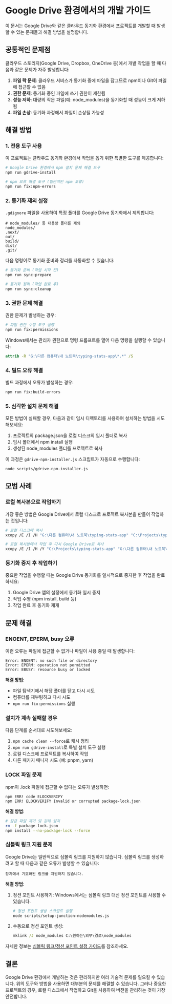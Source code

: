 # Google Drive 환경에서의 개발 가이드

이 문서는 Google Drive와 같은 클라우드 동기화 환경에서 프로젝트를 개발할 때 발생할 수 있는 문제들과 해결 방법을 설명합니다.

## 공통적인 문제점

클라우드 스토리지(Google Drive, Dropbox, OneDrive 등)에서 개발 작업을 할 때 다음과 같은 문제가 자주 발생합니다:

1. **파일 락 문제**: 클라우드 서비스가 동기화 중에 파일을 잠그므로 npm이나 Git이 파일에 접근할 수 없음
2. **권한 문제**: 동기화 중인 파일에 쓰기 권한이 제한됨
3. **성능 저하**: 대량의 작은 파일(예: node_modules)을 동기화할 때 성능이 크게 저하됨
4. **파일 손상**: 동기화 과정에서 파일이 손상될 가능성

## 해결 방법

### 1. 전용 도구 사용

이 프로젝트는 클라우드 동기화 환경에서 작업을 돕기 위한 특별한 도구를 제공합니다:

```bash
# Google Drive 환경에서 npm 설치 문제 해결 도구
npm run gdrive-install

# npm 오류 해결 도구 (일반적인 npm 오류)
npm run fix:npm-errors
```

### 2. 동기화 제외 설정

`.gdignore` 파일을 사용하여 특정 폴더를 Google Drive 동기화에서 제외합니다:

```
# node_modules/ 등 대용량 폴더를 제외
node_modules/
.next/
out/
build/
dist/
.git/
```

다음 명령어로 동기화 준비와 정리를 자동화할 수 있습니다:

```bash
# 동기화 준비 (작업 시작 전)
npm run sync:prepare

# 동기화 정리 (작업 완료 후)
npm run sync:cleanup
```

### 3. 권한 문제 해결

권한 문제가 발생하는 경우:

```bash
# 파일 권한 수정 도구 실행
npm run fix:permissions
```

Windows에서는 관리자 권한으로 명령 프롬프트를 열어 다음 명령을 실행할 수 있습니다:

```cmd
attrib -R "G:\다른 컴퓨터\내 노트북\typing-stats-app\*.*" /S
```

### 4. 빌드 오류 해결

빌드 과정에서 오류가 발생하는 경우:

```bash
npm run fix:build-errors
```

### 5. 심각한 설치 문제 해결

모든 방법이 실패할 경우, 다음과 같이 임시 디렉토리를 사용하여 설치하는 방법을 시도해보세요:

1. 프로젝트의 package.json을 로컬 디스크의 임시 폴더로 복사
2. 임시 폴더에서 npm install 실행
3. 생성된 node_modules 폴더를 프로젝트로 복사

이 과정은 `gdrive-npm-installer.js` 스크립트가 자동으로 수행합니다:

```bash
node scripts/gdrive-npm-installer.js
```

## 모범 사례

### 로컬 복사본으로 작업하기

가장 좋은 방법은 Google Drive에서 로컬 디스크로 프로젝트 복사본을 만들어 작업하는 것입니다:

```bash
# 로컬 디스크에 복사
xcopy /E /I /H "G:\다른 컴퓨터\내 노트북\typing-stats-app" "C:\Projects\typing-stats-app"

# 로컬 복사본에서 작업 후 다시 Google Drive로 복사
xcopy /E /I /H /Y "C:\Projects\typing-stats-app" "G:\다른 컴퓨터\내 노트북\typing-stats-app" 
```

### 동기화 중지 후 작업하기

중요한 작업을 수행할 때는 Google Drive 동기화를 일시적으로 중지한 후 작업을 완료하세요:

1. Google Drive 앱의 설정에서 동기화 일시 중지
2. 작업 수행 (npm install, build 등)
3. 작업 완료 후 동기화 재개

## 문제 해결

### ENOENT, EPERM, busy 오류

이런 오류는 파일에 접근할 수 없거나 파일이 사용 중일 때 발생합니다:

```
Error: ENOENT: no such file or directory
Error: EPERM: operation not permitted
Error: EBUSY: resource busy or locked
```

**해결 방법**:
- 파일 탐색기에서 해당 폴더를 닫고 다시 시도
- 컴퓨터를 재부팅하고 다시 시도
- `npm run fix:permissions` 실행

### 설치가 계속 실패할 경우

다음 단계를 순서대로 시도해보세요:

1. `npm cache clean --force`로 캐시 정리
2. `npm run gdrive-install`로 특별 설치 도구 실행
3. 로컬 디스크에 프로젝트를 복사하여 작업
4. 다른 패키지 매니저 시도 (예: pnpm, yarn)

### LOCK 파일 문제

npm이 .lock 파일에 접근할 수 없다는 오류가 발생하면:

```
npm ERR! code ELOCKVERIFY
npm ERR! ELOCKVERIFY Invalid or corrupted package-lock.json
```

**해결 방법**:
```bash
# 잠금 파일 제거 및 강제 설치
rm -f package-lock.json
npm install --no-package-lock --force
```

### 심볼릭 링크 지원 문제

Google Drive는 일반적으로 심볼릭 링크를 지원하지 않습니다. 심볼릭 링크를 생성하려고 할 때 다음과 같은 오류가 발생할 수 있습니다:

```
장치에서 기호화된 링크를 지원하지 않습니다.
```

**해결 방법**:
1. 정션 포인트 사용하기: Windows에서는 심볼릭 링크 대신 정션 포인트를 사용할 수 있습니다.
   ```bash
   # 정션 포인트 생성 스크립트 실행
   node scripts/setup-junction-nodemodules.js
   ```

2. 수동으로 정션 포인트 생성:
   ```cmd
   mklink /J node_modules C:\원하는\외부\경로\node_modules
   ```

자세한 정보는 [심볼릭 링크/정션 포인트 설정 가이드](./symlink-setup-guide.md)를 참조하세요.

## 결론

Google Drive 환경에서 개발하는 것은 편리하지만 여러 기술적 문제를 일으킬 수 있습니다. 위의 도구와 방법을 사용하면 대부분의 문제를 해결할 수 있습니다. 그러나 중요한 프로젝트의 경우, 로컬 디스크에서 작업하고 Git을 사용하여 버전을 관리하는 것이 가장 안전합니다.
